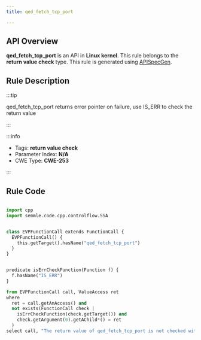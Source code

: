 ```yaml
---
title: qed_fetch_tcp_port

---
```



## API Overview
**qed_fetch_tcp_port** is an API in **Linux kernel**. This rule belongs to the **return value check** type. This rule is generated using [APISpecGen](../../tools/APISpecGen).
## Rule Description

:::tip

qed_fetch_tcp_port returns error pointer on failure, use IS_ERR to check the return value

:::

:::info

- Tags: **return value check**
- Parameter Index: **N/A**
- CWE Type: **CWE-253**

:::

## Rule Code
```python

import cpp
import semmle.code.cpp.controlflow.SSA


class EVPFunctionCall extends FunctionCall {
  EVPFunctionCall() {
    this.getTarget().hasName("qed_fetch_tcp_port")
  }
}


predicate isErrCheckFunction(Function f) {
  f.hasName("IS_ERR") 
}

from EVPFunctionCall call, ValueAccess ret
where
  ret = call.getAnAccess() and
  not exists(FunctionCall check |
    isErrCheckFunction(check.getTarget()) and
    check.getArgument(0).getAChild*() = ret
  )
select call, "The return value of qed_fetch_tcp_port is not checked with IS_ERR."
    
```